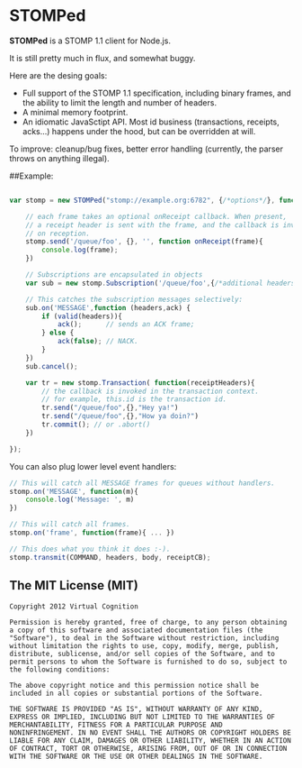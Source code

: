 # STOMPed

**STOMPed** is a STOMP 1.1 client for Node.js.

It is still pretty much in flux, and somewhat buggy. 

Here are the desing goals:

* Full support of the STOMP 1.1 specification, including binary frames, and the ability to limit the length and number of headers.
* A minimal memory footprint.
* An idiomatic JavaSctipt API. Most id business (transactions, receipts, acks...) happens under the hood, but can be overridden at will.

To improve: cleanup/bug fixes, better error handling (currently, the parser throws on anything illegal).

##Example:

```JavaScript

var stomp = new STOMPed("stomp://example.org:6782", {/*options*/}, function (headers) {

    // each frame takes an optional onReceipt callback. When present, 
    // a receipt header is sent with the frame, and the callback is invoked
    // on reception.
    stomp.send('/queue/foo', {}, '', function onReceipt(frame){
        console.log(frame);
    })

    // Subscriptions are encapsulated in objects
    var sub = new stomp.Subscription('/queue/foo',{/*additional headers*/});

    // This catches the subscription messages selectively:
    sub.on('MESSAGE',function (headers,ack) {
        if (valid(headers)){
            ack();      // sends an ACK frame;
        } else {
            ack(false); // NACK.
        }
    })
    sub.cancel();

    var tr = new stomp.Transaction( function(receiptHeaders){
        // the callback is invoked in the transaction context.
        // for example, this.id is the transaction id.
        tr.send("/queue/foo",{},"Hey ya!")
        tr.send("/queue/foo",{},"How ya doin?")
        tr.commit(); // or .abort()
    })

});
```

You can also plug lower level event handlers:

```JavaScript
// This will catch all MESSAGE frames for queues without handlers.
stomp.on('MESSAGE', function(m){
    console.log('Message: ', m)
})

// This will catch all frames.
stomp.on('frame', function(frame){ ... })

// This does what you think it does :-).
stomp.transmit(COMMAND, headers, body, receiptCB);

```

## The MIT License (MIT)

```
Copyright 2012 Virtual Cognition

Permission is hereby granted, free of charge, to any person obtaining
a copy of this software and associated documentation files (the
"Software"), to deal in the Software without restriction, including
without limitation the rights to use, copy, modify, merge, publish,
distribute, sublicense, and/or sell copies of the Software, and to
permit persons to whom the Software is furnished to do so, subject to
the following conditions:

The above copyright notice and this permission notice shall be
included in all copies or substantial portions of the Software.

THE SOFTWARE IS PROVIDED "AS IS", WITHOUT WARRANTY OF ANY KIND,
EXPRESS OR IMPLIED, INCLUDING BUT NOT LIMITED TO THE WARRANTIES OF
MERCHANTABILITY, FITNESS FOR A PARTICULAR PURPOSE AND
NONINFRINGEMENT. IN NO EVENT SHALL THE AUTHORS OR COPYRIGHT HOLDERS BE
LIABLE FOR ANY CLAIM, DAMAGES OR OTHER LIABILITY, WHETHER IN AN ACTION
OF CONTRACT, TORT OR OTHERWISE, ARISING FROM, OUT OF OR IN CONNECTION
WITH THE SOFTWARE OR THE USE OR OTHER DEALINGS IN THE SOFTWARE.
```